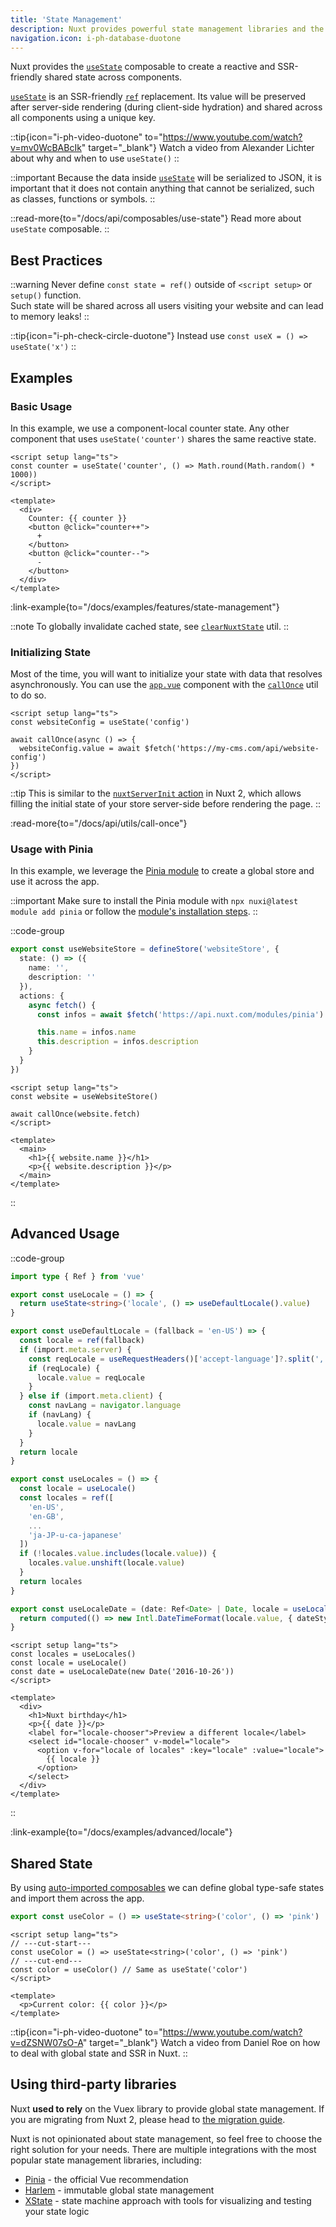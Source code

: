 ```yaml
---
title: 'State Management'
description: Nuxt provides powerful state management libraries and the useState composable to create a reactive and SSR-friendly shared state.
navigation.icon: i-ph-database-duotone
---
```


Nuxt provides the [`useState`](/docs/api/composables/use-state) composable to create a reactive and SSR-friendly shared state across components.

[`useState`](/docs/api/composables/use-state) is an SSR-friendly [`ref`](https://vuejs.org/api/reactivity-core.html#ref) replacement. Its value will be preserved after server-side rendering (during client-side hydration) and shared across all components using a unique key.

::tip{icon="i-ph-video-duotone" to="https://www.youtube.com/watch?v=mv0WcBABcIk" target="_blank"}
Watch a video from Alexander Lichter about why and when to use `useState()`
::

::important
Because the data inside [`useState`](/docs/api/composables/use-state) will be serialized to JSON, it is important that it does not contain anything that cannot be serialized, such as classes, functions or symbols.
::

::read-more{to="/docs/api/composables/use-state"}
Read more about `useState` composable.
::

## Best Practices

::warning
Never define `const state = ref()` outside of `<script setup>` or `setup()` function.<br>
Such state will be shared across all users visiting your website and can lead to memory leaks!
::

::tip{icon="i-ph-check-circle-duotone"}
Instead use `const useX = () => useState('x')`
::

## Examples

### Basic Usage

In this example, we use a component-local counter state. Any other component that uses `useState('counter')` shares the same reactive state.

```vue twoslash [app.vue]
<script setup lang="ts">
const counter = useState('counter', () => Math.round(Math.random() * 1000))
</script>

<template>
  <div>
    Counter: {{ counter }}
    <button @click="counter++">
      +
    </button>
    <button @click="counter--">
      -
    </button>
  </div>
</template>
```

:link-example{to="/docs/examples/features/state-management"}

::note
To globally invalidate cached state, see [`clearNuxtState`](/docs/api/utils/clear-nuxt-state) util.
::

### Initializing State

Most of the time, you will want to initialize your state with data that resolves asynchronously. You can use the [`app.vue`](/docs/guide/directory-structure/app) component with the [`callOnce`](/docs/api/utils/call-once) util to do so.

```vue twoslash [app.vue]
<script setup lang="ts">
const websiteConfig = useState('config')

await callOnce(async () => {
  websiteConfig.value = await $fetch('https://my-cms.com/api/website-config')
})
</script>
```

::tip
This is similar to the [`nuxtServerInit` action](https://v2.nuxt.com/docs/directory-structure/store/#the-nuxtserverinit-action) in Nuxt 2, which allows filling the initial state of your store server-side before rendering the page.
::

:read-more{to="/docs/api/utils/call-once"}

### Usage with Pinia

In this example, we leverage the [Pinia module](/modules/pinia) to create a global store and use it across the app.

::important
Make sure to install the Pinia module with `npx nuxi@latest module add pinia` or follow the [module's installation steps](https://pinia.vuejs.org/ssr/nuxt.html#Installation).
::

::code-group
```ts [stores/website.ts]
export const useWebsiteStore = defineStore('websiteStore', {
  state: () => ({
    name: '',
    description: ''
  }),
  actions: {
    async fetch() {
      const infos = await $fetch('https://api.nuxt.com/modules/pinia')

      this.name = infos.name
      this.description = infos.description
    }
  }
})
```
```vue [app.vue]
<script setup lang="ts">
const website = useWebsiteStore()

await callOnce(website.fetch)
</script>

<template>
  <main>
    <h1>{{ website.name }}</h1>
    <p>{{ website.description }}</p>
  </main>
</template>
```
::

## Advanced Usage

::code-group
```ts [composables/locale.ts]
import type { Ref } from 'vue'

export const useLocale = () => {
  return useState<string>('locale', () => useDefaultLocale().value)
}

export const useDefaultLocale = (fallback = 'en-US') => {
  const locale = ref(fallback)
  if (import.meta.server) {
    const reqLocale = useRequestHeaders()['accept-language']?.split(',')[0]
    if (reqLocale) {
      locale.value = reqLocale
    }
  } else if (import.meta.client) {
    const navLang = navigator.language
    if (navLang) {
      locale.value = navLang
    }
  }
  return locale
}

export const useLocales = () => {
  const locale = useLocale()
  const locales = ref([
    'en-US',
    'en-GB',
    ...
    'ja-JP-u-ca-japanese'
  ])
  if (!locales.value.includes(locale.value)) {
    locales.value.unshift(locale.value)
  }
  return locales
}

export const useLocaleDate = (date: Ref<Date> | Date, locale = useLocale()) => {
  return computed(() => new Intl.DateTimeFormat(locale.value, { dateStyle: 'full' }).format(unref(date)))
}
```

```vue [app.vue]
<script setup lang="ts">
const locales = useLocales()
const locale = useLocale()
const date = useLocaleDate(new Date('2016-10-26'))
</script>

<template>
  <div>
    <h1>Nuxt birthday</h1>
    <p>{{ date }}</p>
    <label for="locale-chooser">Preview a different locale</label>
    <select id="locale-chooser" v-model="locale">
      <option v-for="locale of locales" :key="locale" :value="locale">
        {{ locale }}
      </option>
    </select>
  </div>
</template>
```
::

:link-example{to="/docs/examples/advanced/locale"}

## Shared State

By using [auto-imported composables](/docs/guide/directory-structure/composables) we can define global type-safe states and import them across the app.

```ts twoslash [composables/states.ts]
export const useColor = () => useState<string>('color', () => 'pink')
```

```vue [app.vue]
<script setup lang="ts">
// ---cut-start---
const useColor = () => useState<string>('color', () => 'pink')
// ---cut-end---
const color = useColor() // Same as useState('color')
</script>

<template>
  <p>Current color: {{ color }}</p>
</template>
```


::tip{icon="i-ph-video-duotone" to="https://www.youtube.com/watch?v=dZSNW07sO-A" target="_blank"}
Watch a video from Daniel Roe on how to deal with global state and SSR in Nuxt.
::


## Using third-party libraries

Nuxt **used to rely** on the Vuex library to provide global state management. If you are migrating from Nuxt 2, please head to [the migration guide](/docs/migration/configuration#vuex).

Nuxt is not opinionated about state management, so feel free to choose the right solution for your needs. There are multiple integrations with the most popular state management libraries, including:

- [Pinia](/modules/pinia) - the official Vue recommendation
- [Harlem](/modules/harlem) - immutable global state management
- [XState](/modules/xstate) - state machine approach with tools for visualizing and testing your state logic
